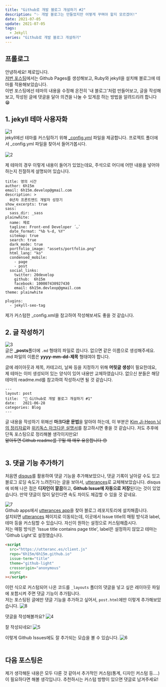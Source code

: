 ```yaml
---
title: "Github로 개발 블로그 개설하기 #2"
description: "✨ 개발 블로그는 만들었지만 어떻게 꾸며야 할지 모르겠어!"
date: 2021-07-05
update: 2021-07-05
tags:
  - Jekyll
series: "Github로 개발 블로그 개설하기"
---
```


## 프롤로그

안녕하세요! 제로입니다.  
[저번 포스팅][github-blog-1]에서는 Github Pages를 생성해보고, Ruby와 jekyll을 설치해 블로그에 테마를 적용해보았습니다.  
이번 포스팅에선 테마의 내용을 수정해 온전히 '내 블로그'처럼 만들어보고, 글을 작성해보고, 작성된 글에 댓글을 달아 의견을 나눌 수 있게끔 하는 방법을 알려드리려 합니다 😁

## 1. jekyll 테마 사용자화

![1](https://user-images.githubusercontent.com/52748335/124222304-7311d000-db3c-11eb-8db6-8b6db795d9ef.PNG)<br/>
jekyll에선 테마를 커스텀하기 위해 [\_config.yml][jekyll-config] 파일을 제공합니다.
프로젝트 폴더에서 \_config.yml 파일을 찾아서 들어가봅시다.
<br/><br/>
![2](https://user-images.githubusercontent.com/52748335/124222692-32ff1d00-db3d-11eb-96f6-4bce5e44722a.PNG)<br/>

제 테마의 경우 이렇게 내용이 들어가 있었는데요, 주석으로 어디에 어떤 내용을 넣어야 하는지 친절하게 설명되어 있습니다. <br/>

```
title: 영의 시간
author: 6h15m
email: 6h15m.develop@gmail.com
description: >
  0년차 프론트엔드 개발자 성장기
show_excerpts: true
sass:
  sass_dir: _sass
plainwhite:
  name: 제로
  tagline: Front-end Developer ´◡`
  date_format: "%b %-d, %Y"
  sitemap: true
  search: true
  dark_mode: true
  portfolio_image: "assets/portfolio.png"
  html_lang: "ko"
  condensed_mobile:
    - page
    - post
  social_links:
    twitter: 20develop
    github:  6h15m
    facebook: 100007430927430
    email: 6h15m.devleop@gmail.com
theme: plainwhite

plugins:
  - jekyll-seo-tag
```

제가 커스텀한 \_config.xml을 참고하여 작성해보셔도 좋을 것 같습니다.

## 2. 글 작성하기

![3](https://user-images.githubusercontent.com/52748335/124423203-a56f3780-dd9f-11eb-972b-28984628656b.PNG)<br/>
글은 **\_posts**폴더에 `.md` 형태의 파일로 씁니다. 없으면 같은 이름으로 생성해주세요.  
.md 파일의 이름은 **yyyy-mm-dd-제목** 형태여야 합니다.

글에 레이아웃과 제목, 카테고리, 날짜 등을 지정하기 위해 **머릿글 생성**이 필요한데요, 제 테마는 이미 생성되어 있는 양식이 있어 내용만 교체하였습니다. 없으신 분들은 해당 테마의 readme.md를 참고하여 작성하시면 될 것 같습니다.

```
---
layout: post
title:  "📝 Github로 개발 블로그 개설하기 #1"
date:   2021-06-28
categories: Blog
---
```

글 내용을 작성하기 위해선 **마크다운 문법**을 알아야 하는데, 이 부분은 [Kim Ji-Heon 님의 정리자료][ihoneymon-markdown]와 [위키독스 마크다운 설명서][wikidocs-markdown]를 참고하시면 좋을 것 같습니다. 저도 추후에 단독 포스팅으로 정리해볼 생각이지만요!  
~~알아두면 Github readme를 꾸밀 때 매우 유용합니다 😙~~ <br/>
<br/>

## 3. 댓글 기능 추가하기

처음엔 [disqus][disqus]를 활용하여 댓글 기능을 추가해보았으나, 댓글 기록이 날아갈 수도 있고 블로그 로딩 속도가 느려진다는 글을 보아서, [utterances][utterances]로 교체해보았습니다. disqus에 비해 나은 점은 **디자인이 깔끔**하고, **Github Issue에 자동으로 저장**된다는 것이 있었습니다. 만약 댓글이 많이 달린다면 속도 차이도 체감할 수 있을 것 같네요.

![7](https://user-images.githubusercontent.com/52748335/124427642-9d66c600-dda6-11eb-833f-c845aa0277c0.PNG)<br/>
Github apps에서 [utterances app][github-apps-utterances]을 찾아 블로그 레포지토리에 설치해줍니다.  
설치되면 [utterances][utterances] 페이지로 이동되는데, 이곳에서 Issue title의 매핑 방식과 label, 테마 등을 커스텀할 수 있습니다. 자신이 원하는 설정으로 커스텀해줍시다.  
저는 매핑 방식은 'Issue title contains page title', label은 설정하지 않았고 테마는 'Github Light'로 설정했습니다.

```html
<script
  src="https://utteranc.es/client.js"
  repo="6h15m/6h15m.github.io"
  issue-term="title"
  theme="github-light"
  crossorigin="anonymous"
  async
></script>
```

이런 식으로 커스텀되어 나온 코드를 `_layouts` 폴더의 댓글을 넣고 싶은 레이아웃 파일에 포함시켜 주면 댓글 기능이 추가됩니다.  
저는 포스팅된 글에만 댓글 기능을 추가하고 싶어서, `post.html`에만 이렇게 추가해보았습니다.
![8](https://user-images.githubusercontent.com/52748335/124428938-36e2a780-dda8-11eb-875b-b470a069df6c.PNG)<br/>

댓글을 작성해볼까요?
![4](https://user-images.githubusercontent.com/52748335/124429177-81fcba80-dda8-11eb-8640-2963339895b9.PNG)<br/>

잘 작성되네요!
![5](https://user-images.githubusercontent.com/52748335/124429196-8923c880-dda8-11eb-9b33-fd1217a6c7a9.PNG)<br/>

이렇게 Github Issues에도 잘 추가되는 모습을 볼 수 있습니다.
![6](https://user-images.githubusercontent.com/52748335/124429271-9f318900-dda8-11eb-8def-da8e9c172141.PNG)<br/>
<br/>

## 다음 포스팅은

제가 생각해둔 내용은 모두 다룬 것 같아서 추가적인 커스텀(통계, 디자인 커스텀 등....)이 필요하다면 해볼 생각입니다. 추천하시는 커스텀 방향이 있으면 댓글로 남겨주세요!

<br/>

[github-blog-1]: https://6h15m.github.io/blog/2021/06/28/github-blog.html
[jekyll-config]: https://jekyllrb.com/docs/configuration/
[ihoneymon-markdown]: https://gist.github.com/ihoneymon/652be052a0727ad59601
[wikidocs-markdown]: https://wikidocs.net/1678
[disqus]: https://disqus.com/
[utterances]: https://utteranc.es/
[github-apps-utterances]: https://github.com/apps/utterances
